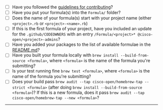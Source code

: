 <!-- Use [x] to mark item done, or click the checkboxes with device pointer -->

- [ ] Have you followed the [guidelines for contributing](https://github.com/cisco-open/homebrew-tap/blob/HEAD/CONTRIBUTING.md)?
- [ ] Have you put your formula(s) into the `Formula/` folder?
- [ ] Does the name of your formula(s) start with your project name (either `<project>.rb` or `<project>-<name>.rb`)
- [ ] If this is the first formula of your project, have you included an update for the `.github/CODEOWNERS` with an entry `/Formula/<project>* @cisco-open/<project>-admins`?
- [ ] Have you added your packages to the list of available formulae in the [README.md](https://github.com/cisco-open/homebrew-tap/blob/HEAD/README.md)?
- [ ] Have you built your formula locally with `brew install --build-from-source <formula>`, where `<formula>` is the name of the formula you're submitting?
- [ ] Is your test running fine `brew test <formula>`, where `<formula>` is the name of the formula you're submitting?
- [ ] Does your build pass `brew audit --tap cisco-open/homebrew-tap --strict <formula>` (after doing `brew install --build-from-source <formula>`)? If this is a new formula, does it pass `brew audit --tap cisco-open/homebrew-tap --new <formula>`?

-----
